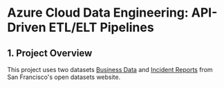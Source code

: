 # Azure Cloud Data Engineering: API-Driven ETL/ELT Pipelines

## 1. Project Overview

This project uses two datasets [Business Data](https://data.sfgov.org/Economy-and-Community/Registered-Business-Locations-San-Francisco/g8m3-pdis/about_data) and [Incident Reports](https://data.sfgov.org/Public-Safety/Police-Department-Incident-Reports-2018-to-Present/wg3w-h783/about_data) from San Francisco's open datasets website.

